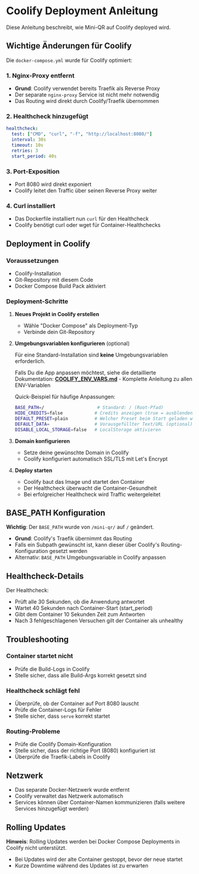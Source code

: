 # Coolify Deployment Anleitung

Diese Anleitung beschreibt, wie Mini-QR auf Coolify deployed wird.

## Wichtige Änderungen für Coolify

Die `docker-compose.yml` wurde für Coolify optimiert:

### 1. Nginx-Proxy entfernt
- **Grund**: Coolify verwendet bereits Traefik als Reverse Proxy
- Der separate `nginx-proxy` Service ist nicht mehr notwendig
- Das Routing wird direkt durch Coolify/Traefik übernommen

### 2. Healthcheck hinzugefügt
```yaml
healthcheck:
  test: ["CMD", "curl", "-f", "http://localhost:8080/"]
  interval: 30s
  timeout: 10s
  retries: 3
  start_period: 40s
```

### 3. Port-Exposition
- Port 8080 wird direkt exponiert
- Coolify leitet den Traffic über seinen Reverse Proxy weiter

### 4. Curl installiert
- Das Dockerfile installiert nun `curl` für den Healthcheck
- Coolify benötigt curl oder wget für Container-Healthchecks

## Deployment in Coolify

### Voraussetzungen
- Coolify-Installation
- Git-Repository mit diesem Code
- Docker Compose Build Pack aktiviert

### Deployment-Schritte

1. **Neues Projekt in Coolify erstellen**
   - Wähle "Docker Compose" als Deployment-Typ
   - Verbinde dein Git-Repository

2. **Umgebungsvariablen konfigurieren** (optional)

   Für eine Standard-Installation sind **keine** Umgebungsvariablen erforderlich.

   Falls Du die App anpassen möchtest, siehe die detaillierte Dokumentation:
   **[COOLIFY_ENV_VARS.md](./COOLIFY_ENV_VARS.md)** - Komplette Anleitung zu allen ENV-Variablen

   Quick-Beispiel für häufige Anpassungen:
   ```bash
   BASE_PATH=/                    # Standard: / (Root-Pfad)
   HIDE_CREDITS=false            # Credits anzeigen (true = ausblenden)
   DEFAULT_PRESET=plain          # Welcher Preset beim Start geladen wird
   DEFAULT_DATA=                 # Vorausgefüllter Text/URL (optional)
   DISABLE_LOCAL_STORAGE=false   # LocalStorage aktivieren
   ```

3. **Domain konfigurieren**
   - Setze deine gewünschte Domain in Coolify
   - Coolify konfiguriert automatisch SSL/TLS mit Let's Encrypt

4. **Deploy starten**
   - Coolify baut das Image und startet den Container
   - Der Healthcheck überwacht die Container-Gesundheit
   - Bei erfolgreicher Healthcheck wird Traffic weitergeleitet

## BASE_PATH Konfiguration

**Wichtig**: Der `BASE_PATH` wurde von `/mini-qr/` auf `/` geändert.

- **Grund**: Coolify's Traefik übernimmt das Routing
- Falls ein Subpath gewünscht ist, kann dieser über Coolify's Routing-Konfiguration gesetzt werden
- Alternativ: `BASE_PATH` Umgebungsvariable in Coolify anpassen

## Healthcheck-Details

Der Healthcheck:
- Prüft alle 30 Sekunden, ob die Anwendung antwortet
- Wartet 40 Sekunden nach Container-Start (start_period)
- Gibt dem Container 10 Sekunden Zeit zum Antworten
- Nach 3 fehlgeschlagenen Versuchen gilt der Container als unhealthy

## Troubleshooting

### Container startet nicht
- Prüfe die Build-Logs in Coolify
- Stelle sicher, dass alle Build-Args korrekt gesetzt sind

### Healthcheck schlägt fehl
- Überprüfe, ob der Container auf Port 8080 lauscht
- Prüfe die Container-Logs für Fehler
- Stelle sicher, dass `serve` korrekt startet

### Routing-Probleme
- Prüfe die Coolify Domain-Konfiguration
- Stelle sicher, dass der richtige Port (8080) konfiguriert ist
- Überprüfe die Traefik-Labels in Coolify

## Netzwerk

- Das separate Docker-Netzwerk wurde entfernt
- Coolify verwaltet das Netzwerk automatisch
- Services können über Container-Namen kommunizieren (falls weitere Services hinzugefügt werden)

## Rolling Updates

**Hinweis**: Rolling Updates werden bei Docker Compose Deployments in Coolify nicht unterstützt.
- Bei Updates wird der alte Container gestoppt, bevor der neue startet
- Kurze Downtime während des Updates ist zu erwarten
